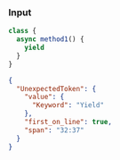 ### Input
```js
class {
  async method1() {
    yield
  }
}
```

```json
{
  "UnexpectedToken": {
    "value": {
      "Keyword": "Yield"
    },
    "first_on_line": true,
    "span": "32:37"
  }
}
```
